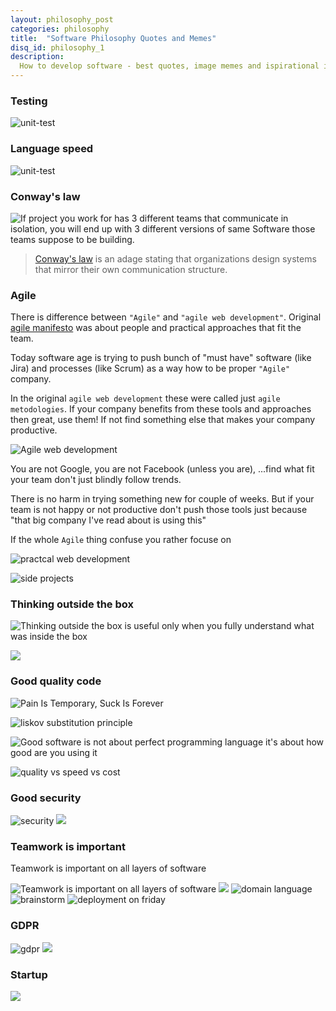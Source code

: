 ```yaml
---
layout: philosophy_post
categories: philosophy
title:  "Software Philosophy Quotes and Memes"
disq_id: philosophy_1
description:
  How to develop software - best quotes, image memes and ispirational ideas
---
```



### Testing

![unit-test](/assets/2019/unit-test.jpg)



### Language speed

![unit-test](/assets/2019/language-speed.jpg)

### Conway's law

![If project you work for has 3 different teams that communicate in
isolation, you will end up with 3 different versions of same Software
those teams suppose to be building.](/assets/2019/conways-law.jpg)

> [Conway's law](https://en.wikipedia.org/wiki/Conway%27s_law) is an adage stating that organizations design systems that mirror their own communication structure.


### Agile

There is difference between `"Agile"` and `"agile web development"`.
Original [agile manifesto](https://agilemanifesto.org/) was about people
and practical approaches that fit the team.

Today software age is trying to push bunch of "must have"
software (like Jira) and processes (like Scrum) as a way how to be
proper `"Agile"` company.

In the original  `agile web development` these were called just `agile metodologies`.
If your company benefits from these tools and approaches then great, use them!
If not find something else that makes your company productive.

![Agile web development](/assets/2019/agile.jpg)

You are not Google, you are not Facebook (unless you are), ...find what fit your team don't just blindly follow trends.

There is no harm in trying something new for couple of weeks. But if
your team is not happy or not productive don't push those tools just
because "that big company I've read about is using this"

If the whole `Agile` thing confuse you rather focuse on

![practcal web development](/assets/2019/practical-web-development.jpeg)


![side projects](/assets/2019/sideproject.gif)

### Thinking outside the box

![Thinking outside the box is useful only when you fully understand what was inside the box](/assets/2019/box.jpg)

![](https://pbs.twimg.com/media/DOnV-zWWkAABrCM.jpg:large)


### Good quality code

![Pain Is Temporary, Suck Is Forever](/assets/2019/pain-suck.jpg)

![liskov substitution principle](/assets/2019/lsp.jpg)

![Good software is not about  perfect programming language it's about how good are you using it](/assets/2019/javascript-good-parts.jpg)

![quality vs speed vs cost](/assets/2019/quality.gif)

### Good security

![security](/assets/2019/admin.jpg)
![](https://pbs.twimg.com/media/DCyiZCMWsAACK2P.jpg)


### Teamwork is important

Teamwork is important on all layers of software

![Teamwork is important on all layers of software](/assets/2019/be-fe.jpg)
![](https://pbs.twimg.com/media/C5GdqpGWQAAgzqL.jpg)
![domain language](/assets/2019/domain-language.jpg)
![brainstorm](/assets/2019/brainstorm.jpg)
![deployment on friday](/assets/2019/deployment-friday.jpg)



### GDPR

![gdpr](/assets/2019/gdpr.jpg)
![](https://pbs.twimg.com/media/DOKwBZkX0AE3_F2.jpg)

### Startup

![](/assets/2019/success.jpg)
